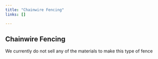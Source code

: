 ```yaml
---
title: "Chainwire Fencing"
links: []

---
```

## Chainwire Fencing

We currently do not sell any of the materials to make this type of fence
